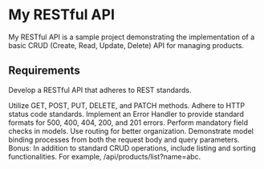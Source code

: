 # My RESTful API

My RESTful API is a sample project demonstrating the implementation of a basic CRUD (Create, Read, Update, Delete) API for managing products.

## Requirements

Develop a RESTful API that adheres to REST standards.

Utilize GET, POST, PUT, DELETE, and PATCH methods.
Adhere to HTTP status code standards.
Implement an Error Handler to provide standard formats for 500, 400, 404, 200, and 201 errors.
Perform mandatory field checks in models.
Use routing for better organization.
Demonstrate model binding processes from both the request body and query parameters.
Bonus: In addition to standard CRUD operations, include listing and sorting functionalities. For example, /api/products/list?name=abc.

